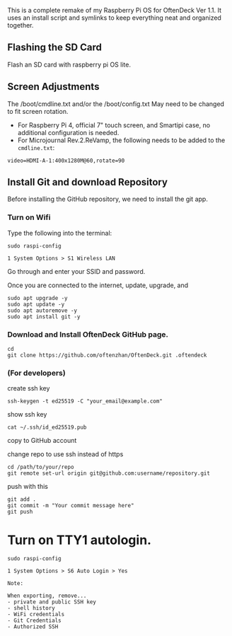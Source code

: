 This is a complete remake of my Raspberry Pi OS for OftenDeck Ver 1.1. It uses an install script and symlinks to keep everything neat and organized together.

## Flashing the SD Card

Flash an SD card with raspberry pi OS lite. 

## Screen Adjustments

The /boot/cmdline.txt and/or the /boot/config.txt May need to be changed to fit screen rotation.

- For Raspberry Pi 4, official 7" touch screen, and Smartipi case, no additional configuration is needed.
- For Microjournal Rev.2.ReVamp, the following needs to be added to the `cmdline.txt`:

```
video=HDMI-A-1:400x1280M@60,rotate=90 
```

## Install Git and download Repository

Before installing the GitHub repository, we need to install the git app. 

### Turn on Wifi

Type the following into the terminal:

```
sudo raspi-config
```

`1 System Options > S1 Wireless LAN`

Go through and enter your SSID and password.

Once you are connected to the internet, update, upgrade, and 

```
sudo apt upgrade -y
sudo apt update -y
sudo apt autoremove -y
sudo apt install git -y
```

### Download and Install OftenDeck GitHub page.
```
cd
git clone https://github.com/oftenzhan/OftenDeck.git .oftendeck
```

### (For developers)

create ssh key

```
ssh-keygen -t ed25519 -C "your_email@example.com"
```

show ssh key

```
cat ~/.ssh/id_ed25519.pub
```

copy to GitHub account

change repo to use ssh instead of https

```
cd /path/to/your/repo
git remote set-url origin git@github.com:username/repository.git

```

push with this

```
git add .
git commit -m "Your commit message here"
git push

```
# Turn on TTY1 autologin.

```
sudo raspi-config
```

`1 System Options > S6 Auto Login > Yes`















```
Note:

When exporting, remove...
- private and public SSH key
- shell history
- WiFi credentials
- Git Credentials
- Authorized SSH
```